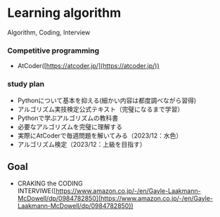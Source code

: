 # Learning algorithm
Algorithm, Coding, Interview
### **Competitive programming**

- AtCoder([https://atcoder.jp/](https://atcoder.jp/))

### study plan
- Pythonについて基本を抑える(細かい内容は都度調べながら習得)
- アルゴリズム実技検定公式テキスト（完璧になるまで学習）
- Pythonで学ぶアルゴリズムの教科書
- 必要なアルゴリズムを完璧に理解する
- 実際にAtCoderで毎週問題を解いてみる（2023/12：水色）
- アルゴリズム検定（2023/12：上級を目指す）

## **Goal**

- CRAKING the CODING INTERVIWE([https://www.amazon.co.jp/-/en/Gayle-Laakmann-McDowell/dp/0984782850](https://www.amazon.co.jp/-/en/Gayle-Laakmann-McDowell/dp/0984782850))